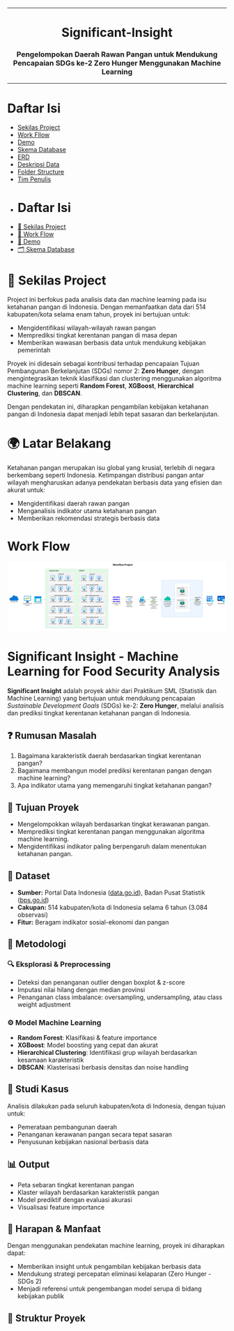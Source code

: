 <div align="center">

---
# Significant-Insight  
### Pengelompokan Daerah Rawan Pangan untuk Mendukung Pencapaian SDGs ke-2 Zero Hunger Menggunakan Machine Learning

</div>

---

# Daftar Isi
- [Sekilas Project](#Sekilas_Project)
- [Work Fllow](#Work_Flow)
- [Demo](#demo)
- [Skema Database](#Skema-Database)
- [ERD](#ERD)
- [Deskripsi Data](#Deskripsi-Data)
- [Folder Structure](#open_file_folder-folder-structure)
- [Tim Penulis](#tim-penulis)
- # Daftar Isi
- [📌 Sekilas Project](#sekilas-project)
- [🔄 Work Flow](#work-flow)
- [🎥 Demo](#demo)
- [🗂️ Skema Database](#skema-database)

# 📌 Sekilas Project
Project ini berfokus pada analisis data dan machine learning pada isu ketahanan pangan di Indonesia. Dengan memanfaatkan data dari 514 kabupaten/kota selama enam tahun, proyek ini bertujuan untuk:

- Mengidentifikasi wilayah-wilayah rawan pangan
- Memprediksi tingkat kerentanan pangan di masa depan
- Memberikan wawasan berbasis data untuk mendukung kebijakan pemerintah

Proyek ini didesain sebagai kontribusi terhadap pencapaian Tujuan Pembangunan Berkelanjutan (SDGs) nomor 2: **Zero Hunger**, dengan mengintegrasikan teknik klasifikasi dan clustering menggunakan algoritma machine learning seperti **Random Forest**, **XGBoost**, **Hierarchical Clustering**, dan **DBSCAN**.

Dengan pendekatan ini, diharapkan pengambilan kebijakan ketahanan pangan di Indonesia dapat menjadi lebih tepat sasaran dan berkelanjutan.


# 🌍 Latar Belakang
Ketahanan pangan merupakan isu global yang krusial, terlebih di negara berkembang seperti Indonesia. Ketimpangan distribusi pangan antar wilayah mengharuskan adanya pendekatan berbasis data yang efisien dan akurat untuk:

- Mengidentifikasi daerah rawan pangan
- Menganalisis indikator utama ketahanan pangan
- Memberikan rekomendasi strategis berbasis data

# Work Flow
![Work Flow](https://github.com/mmmdrizal/Significant-Insight/blob/main/Image/Work%20Flow.png)

# Significant Insight - Machine Learning for Food Security Analysis

**Significant Insight** adalah proyek akhir dari Praktikum SML (Statistik dan Machine Learning) yang bertujuan untuk mendukung pencapaian *Sustainable Development Goals* (SDGs) ke-2: **Zero Hunger**, melalui analisis dan prediksi tingkat kerentanan ketahanan pangan di Indonesia.


## ❓ Rumusan Masalah

1. Bagaimana karakteristik daerah berdasarkan tingkat kerentanan pangan?
2. Bagaimana membangun model prediksi kerentanan pangan dengan machine learning?
3. Apa indikator utama yang memengaruhi tingkat ketahanan pangan?

## 🎯 Tujuan Proyek

- Mengelompokkan wilayah berdasarkan tingkat kerawanan pangan.
- Memprediksi tingkat kerentanan pangan menggunakan algoritma machine learning.
- Mengidentifikasi indikator paling berpengaruh dalam menentukan ketahanan pangan.

## 📁 Dataset

- **Sumber:** Portal Data Indonesia ([data.go.id](https://data.go.id)), Badan Pusat Statistik ([bps.go.id](https://bps.go.id))
- **Cakupan:** 514 kabupaten/kota di Indonesia selama 6 tahun (3.084 observasi)
- **Fitur:** Beragam indikator sosial-ekonomi dan pangan

## 🧠 Metodologi

### 🔍 Eksplorasi & Preprocessing
- Deteksi dan penanganan outlier dengan boxplot & z-score
- Imputasi nilai hilang dengan median provinsi
- Penanganan class imbalance: oversampling, undersampling, atau class weight adjustment

### ⚙️ Model Machine Learning
- **Random Forest**: Klasifikasi & feature importance
- **XGBoost**: Model boosting yang cepat dan akurat
- **Hierarchical Clustering**: Identifikasi grup wilayah berdasarkan kesamaan karakteristik
- **DBSCAN**: Klasterisasi berbasis densitas dan noise handling

## 🧪 Studi Kasus

Analisis dilakukan pada seluruh kabupaten/kota di Indonesia, dengan tujuan untuk:

- Pemerataan pembangunan daerah
- Penanganan kerawanan pangan secara tepat sasaran
- Penyusunan kebijakan nasional berbasis data

## 📊 Output

- Peta sebaran tingkat kerentanan pangan
- Klaster wilayah berdasarkan karakteristik pangan
- Model prediktif dengan evaluasi akurasi
- Visualisasi feature importance

## 🌱 Harapan & Manfaat

Dengan menggunakan pendekatan machine learning, proyek ini diharapkan dapat:
- Memberikan insight untuk pengambilan kebijakan berbasis data
- Mendukung strategi percepatan eliminasi kelaparan (Zero Hunger - SDGs 2)
- Menjadi referensi untuk pengembangan model serupa di bidang kebijakan publik

## 📎 Struktur Proyek


